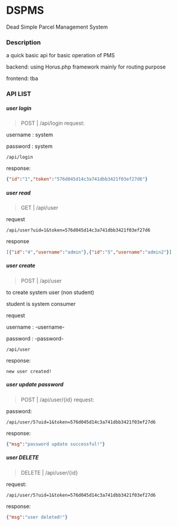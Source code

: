 # DSPMS
Dead Simple Parcel Management System

### Description
a quick basic api for basic operation of PMS

backend: using Horus.php framework mainly for routing purpose

frontend: tba

### API LIST

##### user login
>POST | /api/login
request:

username : system

password : system
```
/api/login
```
response:
```json
{"id":"1","token":"576d045d14c3a741dbb3421f03ef27d6"}
```


##### user read
>GET | /api/user

request
```
/api/user?uid=1&token=576d045d14c3a741dbb3421f03ef27d6 
```
response
```json
[{"id":"4","username":"admin"},{"id":"5","username":"admin2"}]
```

##### user create
> POST | /api/user

to create system user (non student)

student is system consumer


request

username : -username-

password : -password-
```
/api/user
```

response:
```
new user created!
```
##### user update password
>POST | /api/user/{id}
request:

password: <new password>
```
/api/user/5?uid=1&token=576d045d14c3a741dbb3421f03ef27d6
```
response:
```json
{"msg":"password update successful!"}
```
##### user DELETE 
>DELETE | /api/user/{id}

request:
```
/api/user/5?uid=1&token=576d045d14c3a741dbb3421f03ef27d6
```
response:
```json
{"msg":"user deleted!"}
```
